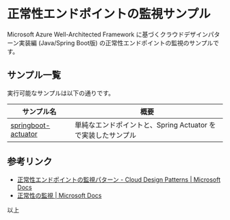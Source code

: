 # 正常性エンドポイントの監視サンプル

Microsoft Azure Well-Architected Framework に基づくクラウドデザインパターン実装編 (Java/Spring Boot版) の正常性エンドポイントの監視のサンプルです。

## サンプル一覧

実行可能なサンプルは以下の通りです。

| サンプル名                                             | 概要                                                         |
| ------------------------------------------------------ | ------------------------------------------------------------ |
| [springboot-actuator](./springboot-actuator/README.md) | 単純なエンドポイントと、Spring Actuator をで実装したサンプル |

## 参考リンク

* [正常性エンドポイントの監視パターン - Cloud Design Patterns | Microsoft Docs](https://docs.microsoft.com/ja-jp/azure/architecture/patterns/health-endpoint-monitoring)
* [正常性の監視 | Microsoft Docs](https://docs.microsoft.com/ja-jp/dotnet/architecture/microservices/implement-resilient-applications/monitor-app-health)

以上